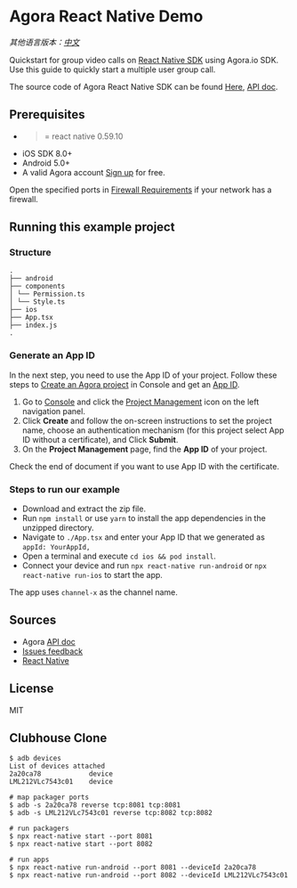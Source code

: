 # Agora React Native Demo

*其他语言版本：[中文](README.zh.md)*

Quickstart for group video calls on [React Native SDK](https://facebook.github.io/react-native/) using Agora.io SDK.
Use this guide to quickly start a multiple user group call.

The source code of Agora React Native SDK can be found [Here](https://github.com/syanbo/react-native-agora), [API doc](https://syanbo.github.io/react-native-agora/globals.html).

## Prerequisites

* >= react native 0.59.10
* iOS SDK 8.0+
* Android 5.0+
* A valid Agora account [Sign up](https://dashboard.agora.io/en/) for free.

Open the specified ports in [Firewall Requirements](https://docs.agora.io/en/Agora%20Platform/firewall?platform=All%20Platforms) if your network has a firewall.

## Running this example project

### Structure

```
.
├── android
├── components
│ └── Permission.ts
│ └── Style.ts
├── ios
├── App.tsx
├── index.js
.
```

### Generate an App ID

In the next step, you need to use the App ID of your project. Follow these steps to [Create an Agora project](https://docs.agora.io/en/Agora%20Platform/manage_projects?platform=All%20Platformshttps://docs.agora.io/en/Agora%20Platform/manage_projects?platform=All%20Platforms#create-a-new-project) in Console and get an [App ID](https://docs.agora.io/en/Agora%20Platform/terms?platform=All%20Platforms#a-nameappidaapp-id).

1. Go to [Console](https://dashboard.agora.io/) and click the [Project Management](https://dashboard.agora.io/projects) icon on the left navigation panel. 
2. Click **Create** and follow the on-screen instructions to set the project name, choose an authentication mechanism (for this project select App ID without a certificate), and Click **Submit**. 
3. On the **Project Management** page, find the **App ID** of your project. 

Check the end of document if you want to use App ID with the certificate.

### Steps to run our example

* Download and extract the zip file.
* Run `npm install` or use `yarn` to install the app dependencies in the unzipped directory.
* Navigate to `./App.tsx` and enter your App ID that we generated as `appId: YourAppId,`
* Open a terminal and execute `cd ios && pod install`.
* Connect your device and run `npx react-native run-android` or `npx react-native run-ios` to start the app.

The app uses `channel-x` as the channel name.

## Sources
* Agora [API doc](https://docs.agora.io/en/)
* [Issues feedback](https://github.com/AgoraIO-Community/Agora-RN-Quickstart/issues)
* [React Native](https://facebook.github.io/react-native/docs/getting-started.html)

## License
MIT

## Clubhouse Clone

```
$ adb devices
List of devices attached
2a20ca78	        device
LML212VLc7543c01	device

# map packager ports
$ adb -s 2a20ca78 reverse tcp:8081 tcp:8081
$ adb -s LML212VLc7543c01 reverse tcp:8082 tcp:8082

# run packagers 
$ npx react-native start --port 8081
$ npx react-native start --port 8082

# run apps
$ npx react-native run-android --port 8081 --deviceId 2a20ca78
$ npx react-native run-android --port 8082 --deviceId LML212VLc7543c01
```
